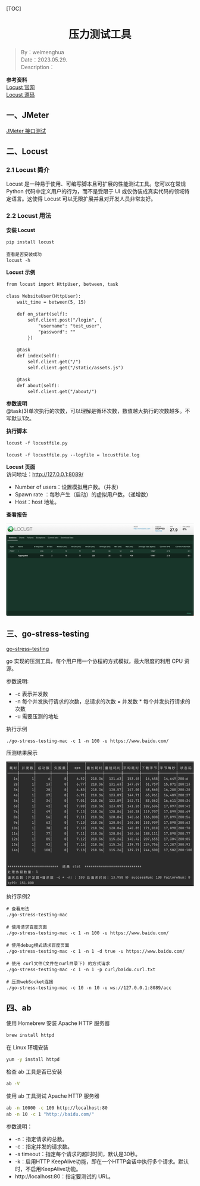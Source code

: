 [TOC]

<h1 align="center">压力测试工具</h1>

> By：weimenghua  
> Date：2023.05.29.  
> Description：

**参考资料**  
[Locust 官网](https://www.locust.io/)  
[Locust 源码](https://github.com/locustio/locust)



## 一、JMeter

[JMeter 接口测试](../../JMeter/JMeter.md)



## 二、Locust

### 2.1 Locust 简介

Locust 是一种易于使用、可编写脚本且可扩展的性能测试工具。您可以在常规 Python 代码中定义用户的行为，而不是受限于 UI 或仅伪装成真实代码的领域特定语言。这使得 Locust 可以无限扩展并且对开发人员非常友好。

### 2.2 Locust 用法

**安装 Locust**

```
pip install locust

查看是否安装成功
locust -h
```

**Locust 示例**

```
from locust import HttpUser, between, task

class WebsiteUser(HttpUser):
    wait_time = between(5, 15)

    def on_start(self):
        self.client.post("/login", {
            "username": "test_user",
            "password": ""
        })
    
    @task
    def index(self):
        self.client.get("/")
        self.client.get("/static/assets.js")
        
    @task
    def about(self):
        self.client.get("/about/")
```

**参数说明**  
@task(3)单次执行的次数，可以理解是循环次数，数值越大执行的次数越多。不写默认1次。

**执行脚本**

```
locust -f locustfile.py

locust -f locustfile.py --logfile = locustfile.log
```

**Locust 页面**   
访问地址：http://127.0.0.1:8089/

- Number of users：设置模拟用户数。（并发）
- Spawn rate ：每秒产生（启动）的虚拟用户数。（递增数）
- Host：host 地址。

**查看报告**

![](../img/Locust.png)



## 三、go-stress-testing

[go-stress-testing](https://github.com/link1st/go-stress-testing)

go 实现的压测工具，每个用户用一个协程的方式模拟，最大限度的利用 CPU 资源。

参数说明: 

- -c 表示并发数
- -n 每个并发执行请求的次数，总请求的次数 = 并发数 * 每个并发执行请求的次数
- -u 需要压测的地址

执行示例

```
./go-stress-testing-mac -c 1 -n 100 -u https://www.baidu.com/
```

压测结果展示

![](./img/go-stress-testing-result.png)

执行示例2
```
# 查看用法
./go-stress-testing-mac

# 使用请求百度页面
./go-stress-testing-mac -c 1 -n 100 -u https://www.baidu.com/

# 使用debug模式请求百度页面
./go-stress-testing-mac -c 1 -n 1 -d true -u https://www.baidu.com/

# 使用 curl文件(文件在curl目录下) 的方式请求
./go-stress-testing-mac -c 1 -n 1 -p curl/baidu.curl.txt

# 压测webSocket连接
./go-stress-testing-mac -c 10 -n 10 -u ws://127.0.0.1:8089/acc
```



## 四、ab

使用 Homebrew 安装 Apache HTTP 服务器
```bash
brew install httpd
```

在 Linux 环境安装
```bash
yum -y install httpd
```

检查 ab 工具是否已安装
```bash
ab -V
```

使用 ab 工具测试 Apache HTTP 服务器
```bash
ab -n 10000 -c 100 http://localhost:80
ab -n 10 -c 1 "http://baidu.com/"
```

参数说明：
- -n：指定请求的总数。
- -c：指定并发的请求数。
- -s timeout：指定每个请求的超时时间，默认是30秒。
- -k：启用HTTP KeepAlive功能，即在一个HTTP会话中执行多个请求。默认时，不启用KeepAlive功能。
- http://localhost:80：指定要测试的 URL。
